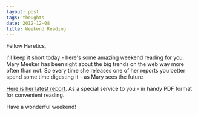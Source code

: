 ```yaml
---
layout: post
tags: thoughts
date: 2012-12-08
title: Weekend Reading
---
```

Fellow Heretics,

I'll keep it short today - here's some amazing weekend reading for you. Mary Meeker has been right about the big trends on the web way more often than not. So every time she releases one of her reports you better spend some time digesting it - as Mary sees the future.

[Here is her latest report](http://cl.ly/LRwL). As a special service to you - in handy PDF format for convenient reading.

Have a wonderful weekend!